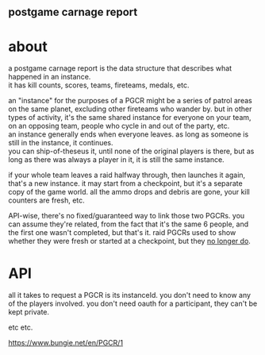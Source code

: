 ## postgame carnage report

# about
a postgame carnage report is the data structure that describes what happened in an instance.  
it has kill counts, scores, teams, fireteams, medals, etc.

an "instance" for the purposes of a PGCR might be a series of patrol areas on the same planet, excluding other fireteams who wander by. but in other types of activity, it's the same shared instance for everyone on your team, on an opposing team, people who cycle in and out of the party, etc.  
an instance generally ends when everyone leaves. as long as someone is still in the instance, it continues.  
you can ship-of-theseus it, until none of the original players is there, but as long as there was always a player in it, it is still the same instance.

if your whole team leaves a raid halfway through, then launches it again, that's a new instance. it may start from a checkpoint, but it's a separate copy of the game world. all the ammo drops and debris are gone, your kill counters are fresh, etc.

API-wise, there's no fixed/guaranteed way to link those two PGCRs. you can assume they're related, from the fact that it's the same 6 people, and the first one wasn't completed, but that's it. raid PGCRs used to show whether they were fresh or started at a checkpoint, but they [no longer do](https://github.com/Bungie-net/api/issues/1320).

# API

all it takes to request a PGCR is its instanceId. you don't need to know any of the players involved. you don't need oauth for a participant, they can't be kept private.

etc etc.

https://www.bungie.net/en/PGCR/1



